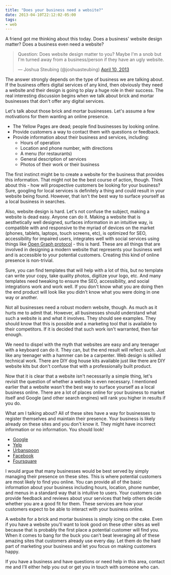 ```yaml
---
title: "Does your business need a website?"
date: 2013-04-10T22:12:02-05:00
tags:
- web
---
```


<p>A friend got me thinking about this today. Does a business' website design matter? Does a business even need a website?</p>

<blockquote class="twitter-tweet"><p>Question: Does website design matter to you? Maybe I'm a snob but I'm turned away from a business/person if they have an ugly website.</p>&mdash; Joshua Steubing (@joshuasteubing) <a href="https://twitter.com/joshuasteubing/status/321968615702282241">April 10, 2013</a></blockquote>
<script async src="//platform.twitter.com/widgets.js" charset="utf-8"></script>

<p>The answer strongly depends on the type of business we are talking about. If the business offers digital services of any kind, then obviously they need a website and their design is going to play a huge role in their success. The real interesting discussion begins when we talk about brick and mortar businesses that don't offer any digital services.</p>

<p>Let's talk about those brick and mortar businesses. Let's assume a few motivations for them wanting an online presence.</p>

<ul>
<li>The Yellow Pages are dead; people find businesses by looking online.</li>
<li>Provide customers a way to contact them with questions or feedback.</li>
<li>Provide information about their business and services, including:
<ul>
<li>Hours of operation</li>
<li>Location and phone number, with directions</li>
<li>A menu (for restaurants)</li>
<li>General description of services</li>
<li>Photos of their work or their business</li>
</ul></li>
</ul>

<p>The first instinct might be to create a website for the business that provides this information. That might not be the best course of action, though. Think about this - how will prospective customers be looking for your business? Sure, googling for local services is definitely a thing and could result in your website being found. However, that isn't the best way to surface yourself as a local business in searches.</p>

<p>Also, website design is hard. Let's not confuse the subject, making a website is dead easy. Anyone can do it. Making a website that is aesthetically well designed, surfaces information in an intuitive way, is compatible with and responsive to the myriad of devices on the market (phones, tablets, laptops, touch screens, etc), is optimized for SEO, accessibility for impaired users, integrates well with social services using things like <a href="/2013/open-graph-twitter-cards-and-your-blog">Open Graph protocol</a> - this is hard. These are all things that are involved in designing a modern website that represents your business well and is accessible to your potential customers. Creating this kind of online presence is non-trivial.</p>

<p>Sure, you can find templates that will help with a lot of this, but no template can write your copy, take quality photos, digitize your logo, etc. And many templates need tweaking to ensure the SEO, accessibility, and social integrations work and work well. If you don't know what you are doing then the end product will look like you didn't know what you were doing in one way or another.</p>

<p>Not all businesses need a robust modern website, though. As much as it hurts me to admit that. However, all businesses should understand what such a website is and what it involves. They should see examples. They should know that this is possible and a marketing tool that is available to their competitors. If it is decided that such work isn't warranted, then fair enough.</p>

<p>We need to dispel with the myth that websites are easy and any teenager with a keyboard can do it. They can, but the end result will reflect such. Just like any teenager with a hammer can be a carpenter. Web design is skilled technical work. There are DIY dog house kits available just like there are DIY website kits but don't confuse that with a professionally built product.</p>

<p>Now that it is clear that a website isn't necessarily a simple thing, let's revisit the question of whether a website is even necessary. I mentioned earlier that a website wasn't the best way to surface yourself as a local business online. There are a lot of places online for your business to market itself and Google (and other search engines) will rank you higher in results if you do.</p>

<p>What am I talking about? All of these sites have a way for businesses to register themselves and maintain their presence. Your business is likely already on these sites and you don't know it. They might have incorrect information or no information. You should look!</p>

<ul>
<li><a href="https://www.google.com/business/placesforbusiness/">Google</a></li>
<li><a href="https://biz.yelp.com/support">Yelp</a></li>
<li><a href="http://www.urbanspoon.com/faq#faq-question-65">Urbanspoon</a></li>
<li><a href="https://www.facebook.com/business/">Facebook</a></li>
<li><a href="http://business.foursquare.com/">Foursquare</a></li>
</ul>

<p>I would argue that many businesses would be best served by simply managing their presence on these sites. This is where potential customers are most likely to find you online. You can provide all of the basic information about your business including hours, location, phone number, and menus in a standard way that is intuitive to users. Your customers can provide feedback and reviews about your services that help others decide whether you are a good fit for them. These services are how your customers expect to be able to interact with your business online.</p>

<p>A website for a brick and mortar business is simply icing on the cake. Even if you have a website you'll want to look good on these other sites as well because that is probably the first place a potential customer will find you. When it comes to bang for the buck you can't beat leveraging all of these amazing sites that customers already use every day. Let them do the hard part of marketing your business and let you focus on making customers happy.</p>

<p>If you have a business and have questions or need help in this area, contact me and I'll either help you out or get you in touch with someone who can.</p>